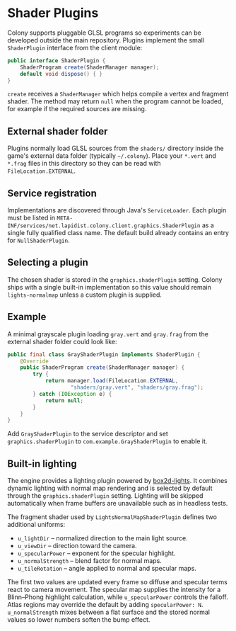 # Shader Plugins

Colony supports pluggable GLSL programs so experiments can be developed
outside the main repository. Plugins implement the small
`ShaderPlugin` interface from the client module:

```java
public interface ShaderPlugin {
    ShaderProgram create(ShaderManager manager);
    default void dispose() { }
}
```

`create` receives a `ShaderManager` which helps compile a vertex and
fragment shader. The method may return `null` when the program cannot be
loaded, for example if the required sources are missing.

## External shader folder

Plugins normally load GLSL sources from the `shaders/` directory inside
the game's external data folder (typically `~/.colony`). Place your
`*.vert` and `*.frag` files in this directory so they can be read with
`FileLocation.EXTERNAL`.

## Service registration

Implementations are discovered through Java's `ServiceLoader`. Each
plugin must be listed in
`META-INF/services/net.lapidist.colony.client.graphics.ShaderPlugin` as
a single fully qualified class name. The default build already contains
an entry for `NullShaderPlugin`.

## Selecting a plugin

The chosen shader is stored in the `graphics.shaderPlugin` setting.
Colony ships with a single built-in implementation so this value should
remain `lights-normalmap` unless a custom plugin is supplied.

## Example

A minimal grayscale plugin loading `gray.vert` and `gray.frag` from the
external shader folder could look like:

```java
public final class GrayShaderPlugin implements ShaderPlugin {
    @Override
    public ShaderProgram create(ShaderManager manager) {
        try {
            return manager.load(FileLocation.EXTERNAL,
                    "shaders/gray.vert", "shaders/gray.frag");
        } catch (IOException e) {
            return null;
        }
    }
}
```

Add `GrayShaderPlugin` to the service descriptor and set
`graphics.shaderPlugin` to `com.example.GrayShaderPlugin` to enable it.

## Built-in lighting

The engine provides a lighting plugin powered by
[box2d-lights](https://github.com/libgdx/box2dlights). It combines dynamic
lighting with normal map rendering and is selected by default through the
`graphics.shaderPlugin` setting. Lighting will be skipped automatically when
frame buffers are unavailable such as in headless tests.

The fragment shader used by `LightsNormalMapShaderPlugin` defines two
additional uniforms:

* `u_lightDir` – normalized direction to the main light source.
* `u_viewDir` – direction toward the camera.
* `u_specularPower` – exponent for the specular highlight.
* `u_normalStrength` – blend factor for normal maps.
* `u_tileRotation` – angle applied to normal and specular maps.

The first two values are updated every frame so diffuse and specular terms react
to camera movement. The specular map supplies the intensity for a Blinn–Phong
highlight calculation, while `u_specularPower` controls the falloff. Atlas
regions may override the default by adding `specularPower: N`.
`u_normalStrength` mixes between a flat surface and the stored normal values so
lower numbers soften the bump effect.

